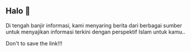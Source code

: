 ## Halo 👋

Di tengah banjir informasi, kami menyaring berita dari berbagai sumber untuk menyajikan informasi terkini dengan perspektif Islam untuk kamu..

Don't to save the link!!!
